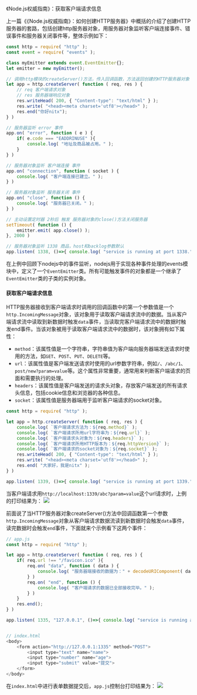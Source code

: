 《Node.js权威指南》：获取客户端请求信息

上一篇《《Node.js权威指南》：如何创建HTTP服务器》中概括的介绍了创建HTTP服务器的套路，包括创建http服务器对象，用服务器对象监听客户端连接事件、错误事件和服务器关闭事件等，整体示例如下：
```javascript
const http = require( "http" );
const event = require( "events" );

class myEmitter extends event.EventEmitter{};
let emitter = new myEmitter();

// 调用http模块的createServer()方法，传入回调函数，方法返回创建的HTTP服务器对象
let app = http.createServer( function ( req, res ) {
    // req 客户端请求对象
    // res 服务器端响应对象
    res.writeHead( 200, { "Content-type": "text/html" } );
    res.write( "<head><meta charset='utf8'></head>" );
    res.end("你好nitx");
} )

// 服务器监听 error 事件
app.on( "error", function ( e ) {
    if( e.code === "EADDRINUSE" ){
        console.log( "地址及商品被占用。" );
    }
} )

// 服务器对象监听 客户端连接 事件
app.on( "connection", function ( socket ) {
    console.log( "客户端连接已建立。" );
} )

// 服务器对象监听 服务器关闭 事件
app.on( "close", function () {
    console.log( "服务器已关闭。" );
} )

// 主动设置定时器 2秒后 触发 服务器对象的close()方法关闭服务器
setTimeout( function () {
    emitter.emit( app.close() );
}, 2000 )

// 服务器对象监听 1338 商品，host和backlog参数默认
app.listen( 1338, ()=>{ console.log( "service is running at port 1338." ); } );
```
在上例中回顾下nodejs中的事件监听，nodejs用于实现各种事件处理的events模块中，定义了一个`EventEmitter`类。所有可能触发事件的对象都是一个继承了`EventEmitter`类的子类的实例对象。

#### 获取客户端请求信息
HTTP服务器接收到客户端请求时调用的回调函数中的第一个参数值是一个`http.IncomingMessage`对象，该对象用于读取客户端请求流中的数据。当从客户端请求流中读取到新数据时触发`data`事件，当读取完客户端请求流中的数据时触发end事件。当该对象被用于读取客户端请求流中的数据时，该对象拥有如下属性：
- `method`：该属性值是一个字符串，字符串值为客户端向服务器端发送请求时使用的方法，如`GET`、`POST`、`PUT`、`DELETE`等。
- `url`：该属性值是客户端发送请求时使用的url参数字符串，例如`/`、`/abc/1`、`post/new?param=value`等。这个属性非常重要，通常用来判断客户端请求的页面和需要执行的处理。
- `headers`：该属性值是客户端发送的请求头对象，存放客户端发送的所有请求头信息，包括cookie信息和浏览器的各种信息。
- `socket`：该属性值是服务器端用于监听客户端请求的socket对象。
```javascript
const http = require( "http" );

let app = http.createServer( function ( req, res ) {
    console.log( `客户端请求方法为：${req.method}` );
    console.log( `客户端请求所用url字符串为：${req.url}` );
    console.log( `客户端请求头对象为：${req.headers}` );
    console.log( `客户端请求所用HTTP版本为：${req.httpVersion}` );
    console.log( `客户端请求的socket对象为：${req.socket}` );
    res.writeHead( 200, { "Content-type": "text/html" } );
    res.write( "<head><meta charset='utf8'></head>" );
    res.end( "大家好，我是nitx" );
} )

app.listen( 1339, ()=>{ console.log( "service is running at port 1339." ); } )
```
当客户端请求用`http://localhost:1339/abc?param=value`这个url请求时，上例的打印结果为：
![](https://github.com/Bournen/private_collection/blob/master/imageHosting/19/190214.png?raw=true)

前面说了当HTTP服务器对象createServer()方法中回调函数第一个参数`http.IncomingMessage`对象从客户端请求数据流读到新数据时会触发`data`事件，读完数据时会触发`end`事件，下面就来个示例看下这两个事件：
```javascript
// app.js
const http = require( "http" );

let app = http.createServer( function ( req, res ) {
    if( req.url !== "/favicon.ico" ){
        req.on( "data", function ( data ) {
            console.log( "服务器端接收的数据为：" + decodeURIComponent( data ) );
        } )
        req.on( "end", function () {
            console.log( "客户端请求的数据已全部接收完毕。" );
        } )
    }
    res.end();
} )

app.listen( 1335, "127.0.0.1", ()=>{ console.log( "service is running at port 1335." ); } )


// index.html
<body>
    <form action="http://127.0.0.1:1335" method="POST">
        <input type="text" name="name">
        <input type="number" name="age">
        <input type="submit" value="提交">
    </form>
</body>
```
在`index.html`中进行表单数据提交后，`app.js`控制台打印结果为：
![](https://github.com/Bournen/private_collection/blob/master/imageHosting/19/190214_1.png?raw=true)